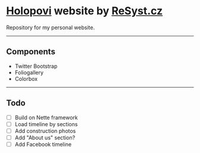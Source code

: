 # [Holopovi](http://www.holopovi.cz) website by [ReSyst.cz](http://www.resyst.cz)
Repository for my personal website.

---
## Components
- Twitter Bootstrap
- Foliogallery
- Colorbox

---
## Todo
- [ ] Build on Nette framework
- [ ] Load timeline by sections
- [ ] Add construction photos
- [ ] Add "About us" section?
- [ ] Add Facebook timeline